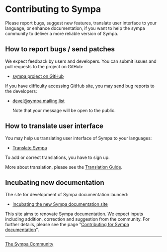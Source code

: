 Contributing to Sympa
=====================

Please report bugs, suggest new features, translate user interface to your language, or enhance documentation, if you want to help the sympa community to deliver a more reliable version of Sympa.

How to report bugs / send patches
---------------------------------

We expect feedback by users and developers.  You can submit issues and pull requests to the project on GitHub:

  - [sympa project on GitHub](https://github.com/sympa-community/sympa)

If you have difficulty accessing GitHub site, you may send bug reports to the developers:

  - [devel@sympa mailing list](https://lists.sympa.community/info/devel)

    Note that your message will be open to the public.

How to translate user interface
-------------------------------

You may help us translating user interface of Sympa to your languages:

  * [Translate Sympa](https://translate.sympa.community/)

To add or correct translations, you have to sign up.

More about translation, please see the [Translation Guide](https://translate.sympa.community/pages/help).

Incubating new documentation
-------------------------------

The site for development of Sympa documentation launced:

  * [Incubating the new Sympa documentation site](https://github.com/sympa-community/sympa-community.github.io)

This site aims to renovate Sympa documentation.  We expect inputs including addition, correction and suggestion from the community.  For further details, please see the page "[Contributing for Sympa documentation](https://www.sympa.community/CONTRIBUTING.html)".

----
[The Sympa Community](https://github.com/sympa-community)
